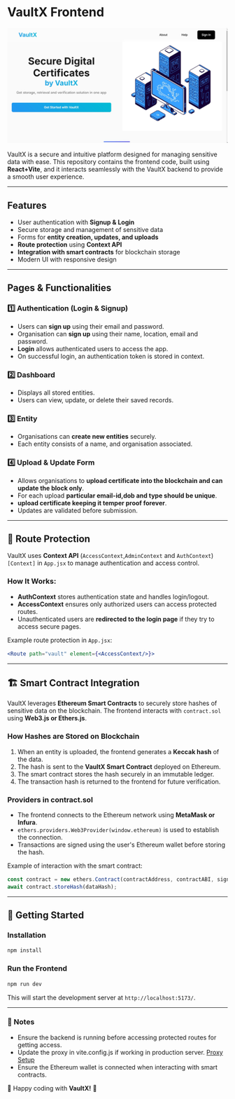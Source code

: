 # VaultX Frontend

![VaultX Starting Frontpage](src/assets/readme_logo.jpg)

VaultX is a secure and intuitive platform designed for managing sensitive data with ease. This repository contains the frontend code, built using **React+Vite**, and it interacts seamlessly with the VaultX backend to provide a smooth user experience.

---

## Features
- User authentication with **Signup & Login**
- Secure storage and management of sensitive data
- Forms for **entity creation, updates, and uploads**
- **Route protection** using **Context API**
- **Integration with smart contracts** for blockchain storage
- Modern UI with responsive design

---

## Pages & Functionalities

### 1️⃣ **Authentication** (Login & Signup)
- Users can **sign up** using their email and password.
- Organisation can **sign up** using their name, location, email and password.
- **Login** allows authenticated users to access the app.
- On successful login, an authentication token is stored in context.


### 2️⃣ **Dashboard**
- Displays all stored entities.
- Users can view, update, or delete their saved records.

### 3️⃣ **Entity**
- Organisations can **create new entities** securely.
- Each entity consists of a name, and organisation associated.

### 4️⃣ **Upload & Update Form**
- Allows organisations to **upload certificate into the blockchain and can update the block only**.
- For each upload **particular email-id,dob and type should be unique**.
-  **upload certificate keeping it temper proof forever**.
- Updates are validated before submission.

---

## 🔐 Route Protection
VaultX uses **Context API** (`AccessContext`,`AdminContext` and `AuthContext`)`[Context]` in `App.jsx` to manage authentication and access control.

### How It Works:
- **AuthContext** stores authentication state and handles login/logout.
- **AccessContext** ensures only authorized users can access protected routes.
- Unauthenticated users are **redirected to the login page** if they try to access secure pages.

Example route protection in `App.jsx`:
```jsx
<Route path="vault" element={<AccessContext/>}>
```

---

## 🏗️ Smart Contract Integration
VaultX leverages **Ethereum Smart Contracts** to securely store hashes of sensitive data on the blockchain. The frontend interacts with `contract.sol` using **Web3.js or Ethers.js**.

### **How Hashes are Stored on Blockchain**
1. When an entity is uploaded, the frontend generates a **Keccak hash** of the data.
2. The hash is sent to the **VaultX Smart Contract** deployed on Ethereum.
3. The smart contract stores the hash securely in an immutable ledger.
4. The transaction hash is returned to the frontend for future verification.

### **Providers in contract.sol**
- The frontend connects to the Ethereum network using **MetaMask or Infura**.
- `ethers.providers.Web3Provider(window.ethereum)` is used to establish the connection.
- Transactions are signed using the user's Ethereum wallet before storing the hash.

Example of interaction with the smart contract:
```javascript
const contract = new ethers.Contract(contractAddress, contractABI, signer);
await contract.storeHash(dataHash);
```

---

## 🚀 Getting Started

### Installation
```sh
npm install
```

### Run the Frontend
```sh
npm run dev
```
This will start the development server at `http://localhost:5173/`.

---

### 📌 Notes
- Ensure the backend is running before accessing protected routes for getting access.
- Update the proxy in vite.config.js if working in production server.
[Proxy Setup](src/assets/readme_plugin.jpg)
- Ensure the Ethereum wallet is connected when interacting with smart contracts.

🔹 Happy coding with **VaultX!** 🚀


